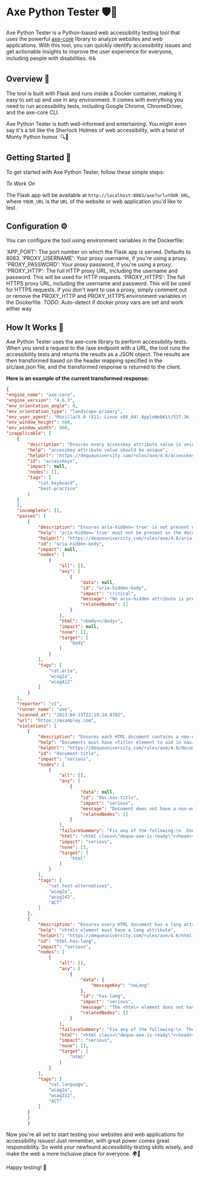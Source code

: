 # Axe Python Tester 🛡️🐍
Axe Python Tester is a Python-based web accessibility testing tool that uses the powerful [axe-core](https://github.com/dequelabs/axe-core) library to analyze websites and web applications. With this tool, you can quickly identify accessibility issues and get actionable insights to improve the user experience for everyone, including people with disabilities. 🌐♿

## Overview 🌟

The tool is built with Flask and runs inside a Docker container, making it easy to set up and use in any environment. It comes with everything you need to run accessibility tests, including Google Chrome, ChromeDriver, and the axe-core CLI.

Axe Python Tester is both well-informed and entertaining. You might even say it's a bit like the Sherlock Holmes of web accessibility, with a twist of Monty Python humor. 🔍🐍

## Getting Started 🚀

To get started with Axe Python Tester, follow these simple steps:

_To Work On_

The Flask app will be available at `http://localhost:8083/axe?url=YOUR_URL`, where `YOUR_URL` is the `URL` of the website or web application you'd like to test.

## Configuration ⚙️

You can configure the tool using environment variables in the Dockerfile:

'APP_PORT': The port number on which the Flask app is served. Defaults to 8083.
'PROXY_USERNAME': Your proxy username, if you're using a proxy.
'PROXY_PASSWORD': Your proxy password, if you're using a proxy.
'PROXY_HTTP': The full HTTP proxy URL, including the username and password. This will be used for HTTP requests.
'PROXY_HTTPS': The full HTTPS proxy URL, including the username and password. This will be used for HTTPS requests.
If you don't want to use a proxy, simply comment out or remove the PROXY_HTTP and PROXY_HTTPS environment variables in the Dockerfile.
_TODO_: Auto-detect if docker proxy vars are set and work either way

## How It Works 🔎

Axe Python Tester uses the axe-core library to perform accessibility tests. When you send a request to the /axe endpoint with a URL, the tool runs the accessibility tests and returns the results as a JSON object. The results are then transformed based on the header mapping specified in the src/axe.json file, and the transformed response is returned to the client.

**Here is an example of the current transformed response:**

```json
{
"engine_name": "axe-core",
"engine_version": "4.6.3",
"env_orientation_angle": 0,
"env_orientation_type": "landscape-primary",
"env_user_agent": "Mozilla/5.0 (X11; Linux x86_64) AppleWebKit/537.36 (KHTML, like Gecko) HeadlessChrome/112.0.5615.49 Safari/537.36",
"env_window_height": 600,
"env_window_width": 800,
"inapplicable": [
    {
        "description": "Ensures every accesskey attribute value is unique",
        "help": "accesskey attribute value should be unique",
        "helpUrl": "https://dequeuniversity.com/rules/axe/4.6/accesskeys?application=webdriverjs",
        "id": "accesskeys",
        "impact": null,
        "nodes": [],
        "tags": [
            "cat.keyboard",
            "best-practice"
        ]
    }
    ],
    "incomplete": [],
    "passes": [
        {
            "description": "Ensures aria-hidden='true' is not present on the document body.",
            "help": "aria-hidden='true' must not be present on the document body",
            "helpUrl": "https://dequeuniversity.com/rules/axe/4.6/aria-hidden-body?application=webdriverjs",
            "id": "aria-hidden-body",
            "impact": null,
            "nodes": [
                {
                    "all": [],
                    "any": [
                        {
                            "data": null,
                            "id": "aria-hidden-body",
                            "impact": "critical",
                            "message": "No aria-hidden attribute is present on document body",
                            "relatedNodes": []
                        }
                    ],
                    "html": "<body></body>",
                    "impact": null,
                    "none": [],
                    "target": [
                        "body"
                    ]
                }
            ],
            "tags": [
                "cat.aria",
                "wcag2a",
                "wcag412"
            ]
        }
    ],
    "reporter": "v1",
    "runner_name": "axe",
    "scanned_at": "2023-04-13T22:19:24.878Z",
    "url": "https://exampley.com",
    "violations": [
        {
            "description": "Ensures each HTML document contains a non-empty <title> element",
            "help": "Documents must have <title> element to aid in navigation",
            "helpUrl": "https://dequeuniversity.com/rules/axe/4.6/document-title?application=webdriverjs",
            "id": "document-title",
            "impact": "serious",
            "nodes": [
                {
                    "all": [],
                    "any": [
                        {
                            "data": null,
                            "id": "doc-has-title",
                            "impact": "serious",
                            "message": "Document does not have a non-empty <title> element",
                            "relatedNodes": []
                        }
                    ],
                    "failureSummary": "Fix any of the following:\n  Document does not have a non-empty <title> element",
                    "html": "<html class=\"deque-axe-is-ready\"><head></head><body></body><script>document.documentElement.classList.add(\"deque-axe-is-ready\");</script></html>",
                    "impact": "serious",
                    "none": [],
                    "target": [
                        "html"
                    ]
                }
            ],
            "tags": [
                "cat.text-alternatives",
                "wcag2a",
                "wcag242",
                "ACT"
            ]
        },
        {
            "description": "Ensures every HTML document has a lang attribute",
            "help": "<html> element must have a lang attribute",
            "helpUrl": "https://dequeuniversity.com/rules/axe/4.6/html-has-lang?application=webdriverjs",
            "id": "html-has-lang",
            "impact": "serious",
            "nodes": [
                {
                    "all": [],
                    "any": [
                        {
                            "data": {
                                "messageKey": "noLang"
                            },
                            "id": "has-lang",
                            "impact": "serious",
                            "message": "The <html> element does not have a lang attribute",
                            "relatedNodes": []
                        }
                    ],
                    "failureSummary": "Fix any of the following:\n  The <html> element does not have a lang attribute",
                    "html": "<html class=\"deque-axe-is-ready\"><head></head><body></body><script>document.documentElement.classList.add(\"deque-axe-is-ready\");</script></html>",
                    "impact": "serious",
                    "none": [],
                    "target": [
                        "html"
                    ]
                }
            ],
            "tags": [
                "cat.language",
                "wcag2a",
                "wcag311",
                "ACT"
            ]
        }
        ]
        }
```

Now you're all set to start testing your websites and web applications for accessibility issues! Just remember, with great power comes great responsibility. So wield your newfound accessibility testing skills wisely, and make the web a more inclusive place for everyone. 🌍🤗

Happy testing! 🎉

